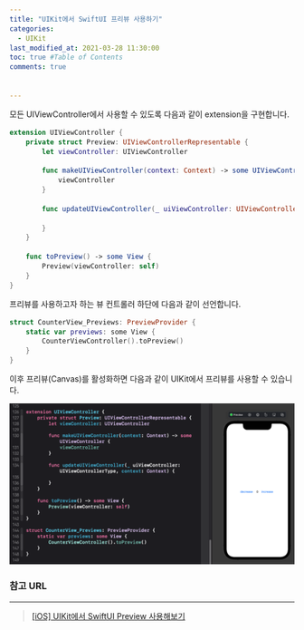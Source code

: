 ```yaml
---
title: "UIKit에서 SwiftUI 프리뷰 사용하기"
categories:
  - UIKit
last_modified_at: 2021-03-28 11:30:00
toc: true #Table of Contents
comments: true


---
```


모든 UIViewController에서 사용할 수 있도록 다음과 같이 extension을 구현합니다.

```swift
extension UIViewController {
    private struct Preview: UIViewControllerRepresentable {
        let viewController: UIViewController
        
        func makeUIViewController(context: Context) -> some UIViewController {
            viewController
        }
        
        func updateUIViewController(_ uiViewController: UIViewControllerType, context: Context) {
            
        }
    }
    
    func toPreview() -> some View {
        Preview(viewController: self)
    }
}
```

프리뷰를 사용하고자 하는 뷰 컨트롤러 하단에 다음과 같이 선언합니다.

```swift
struct CounterView_Previews: PreviewProvider {
    static var previews: some View {
        CounterViewController().toPreview()
    }
}
```

이후 프리뷰(Canvas)를 활성화하면 다음과 같이 UIKit에서 프리뷰를 사용할 수 있습니다.

![2022-03-28-Preview](/assets/image/2022-03-28-Preview.png)

### 참고 URL

---

> [[iOS] UIKit에서 SwiftUI Preview 사용해보기](https://fomaios.tistory.com/entry/iOS-UIKit%EC%97%90%EC%84%9C-SwiftUI-Preview-%EC%82%AC%EC%9A%A9%ED%95%B4%EB%B3%B4%EA%B8%B0)
